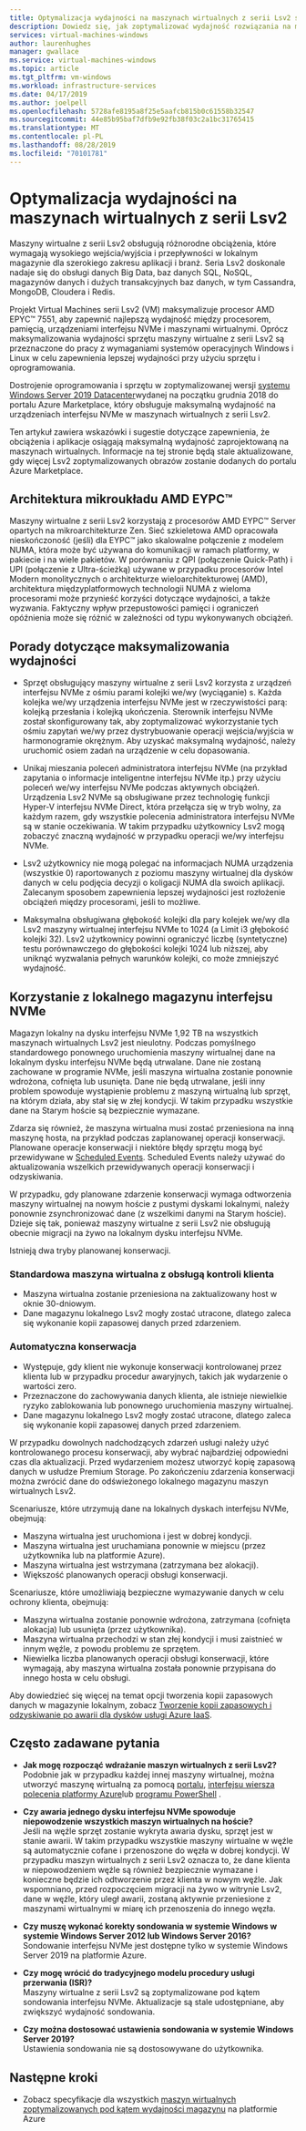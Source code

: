 ```yaml
---
title: Optymalizacja wydajności na maszynach wirtualnych z serii Lsv2 systemu Azure — magazyn | Microsoft Docs
description: Dowiedz się, jak zoptymalizować wydajność rozwiązania na maszynach wirtualnych z serii Lsv2.
services: virtual-machines-windows
author: laurenhughes
manager: gwallace
ms.service: virtual-machines-windows
ms.topic: article
ms.tgt_pltfrm: vm-windows
ms.workload: infrastructure-services
ms.date: 04/17/2019
ms.author: joelpell
ms.openlocfilehash: 5728afe8195a8f25e5aafcb815b0c61558b32547
ms.sourcegitcommit: 44e85b95baf7dfb9e92fb38f03c2a1bc31765415
ms.translationtype: MT
ms.contentlocale: pl-PL
ms.lasthandoff: 08/28/2019
ms.locfileid: "70101781"
---
```

# <a name="optimize-performance-on-the-lsv2-series-virtual-machines"></a>Optymalizacja wydajności na maszynach wirtualnych z serii Lsv2

Maszyny wirtualne z serii Lsv2 obsługują różnorodne obciążenia, które wymagają wysokiego wejścia/wyjścia i przepływności w lokalnym magazynie dla szerokiego zakresu aplikacji i branż.  Seria Lsv2 doskonale nadaje się do obsługi danych Big Data, baz danych SQL, NoSQL, magazynów danych i dużych transakcyjnych baz danych, w tym Cassandra, MongoDB, Cloudera i Redis.

Projekt Virtual Machines serii Lsv2 (VM) maksymalizuje procesor AMD EPYC™ 7551, aby zapewnić najlepszą wydajność między procesorem, pamięcią, urządzeniami interfejsu NVMe i maszynami wirtualnymi. Oprócz maksymalizowania wydajności sprzętu maszyny wirtualne z serii Lsv2 są przeznaczone do pracy z wymaganiami systemów operacyjnych Windows i Linux w celu zapewnienia lepszej wydajności przy użyciu sprzętu i oprogramowania.

Dostrojenie oprogramowania i sprzętu w zoptymalizowanej wersji [systemu Windows Server 2019 Datacenter](https://azuremarketplace.microsoft.com/marketplace/apps/microsoftwindowsserver.windowsserver?tab=Overview)wydanej na początku grudnia 2018 do portalu Azure Marketplace, który obsługuje maksymalną wydajność na urządzeniach interfejsu NVMe w maszynach wirtualnych z serii Lsv2.

Ten artykuł zawiera wskazówki i sugestie dotyczące zapewnienia, że obciążenia i aplikacje osiągają maksymalną wydajność zaprojektowaną na maszynach wirtualnych. Informacje na tej stronie będą stale aktualizowane, gdy więcej Lsv2 zoptymalizowanych obrazów zostanie dodanych do portalu Azure Marketplace.

## <a name="amd-eypc-chipset-architecture"></a>Architektura mikroukładu AMD EYPC™

Maszyny wirtualne z serii Lsv2 korzystają z procesorów AMD EYPC™ Server opartych na mikroarchitekturze Zen. Sieć szkieletowa AMD opracowała nieskończoność (jeśli) dla EYPC™ jako skalowalne połączenie z modelem NUMA, która może być używana do komunikacji w ramach platformy, w pakiecie i na wiele pakietów. W porównaniu z QPI (połączenie Quick-Path) i UPI (połączenie z Ultra-ścieżką) używane w przypadku procesorów Intel Modern monolitycznych o architekturze wieloarchitekturowej (AMD), architektura międzyplatformowych technologii NUMA z wieloma procesorami może przynieść korzyści dotyczące wydajności, a także wyzwania. Faktyczny wpływ przepustowości pamięci i ograniczeń opóźnienia może się różnić w zależności od typu wykonywanych obciążeń.

## <a name="tips-for-maximizing-performance"></a>Porady dotyczące maksymalizowania wydajności

* Sprzęt obsługujący maszyny wirtualne z serii Lsv2 korzysta z urządzeń interfejsu NVMe z ośmiu parami kolejki we/wy (wyciąganie) s. Każda kolejka we/wy urządzenia interfejsu NVMe jest w rzeczywistości parą: kolejką przesłania i kolejką ukończenia. Sterownik interfejsu NVMe został skonfigurowany tak, aby zoptymalizować wykorzystanie tych ośmiu zapytań we/wy przez dystrybuowanie operacji wejścia/wyjścia w harmonogramie okrężnym. Aby uzyskać maksymalną wydajność, należy uruchomić osiem zadań na urządzenie w celu dopasowania.

* Unikaj mieszania poleceń administratora interfejsu NVMe (na przykład zapytania o informacje inteligentne interfejsu NVMe itp.) przy użyciu poleceń we/wy interfejsu NVMe podczas aktywnych obciążeń. Urządzenia Lsv2 NVMe są obsługiwane przez technologię funkcji Hyper-V interfejsu NVMe Direct, która przełącza się w tryb wolny, za każdym razem, gdy wszystkie polecenia administratora interfejsu NVMe są w stanie oczekiwania. W takim przypadku użytkownicy Lsv2 mogą zobaczyć znaczną wydajność w przypadku operacji we/wy interfejsu NVMe.

* Lsv2 użytkownicy nie mogą polegać na informacjach NUMA urządzenia (wszystkie 0) raportowanych z poziomu maszyny wirtualnej dla dysków danych w celu podjęcia decyzji o koligacji NUMA dla swoich aplikacji. Zalecanym sposobem zapewnienia lepszej wydajności jest rozłożenie obciążeń między procesorami, jeśli to możliwe. 

* Maksymalna obsługiwana głębokość kolejki dla pary kolejek we/wy dla Lsv2 maszyny wirtualnej interfejsu NVMe to 1024 (a Limit i3 głębokość kolejki 32). Lsv2 użytkownicy powinni ograniczyć liczbę (syntetyczne) testu porównawczego do głębokości kolejki 1024 lub niższej, aby uniknąć wyzwalania pełnych warunków kolejki, co może zmniejszyć wydajność.

## <a name="utilizing-local-nvme-storage"></a>Korzystanie z lokalnego magazynu interfejsu NVMe

Magazyn lokalny na dysku interfejsu NVMe 1,92 TB na wszystkich maszynach wirtualnych Lsv2 jest nieulotny. Podczas pomyślnego standardowego ponownego uruchomienia maszyny wirtualnej dane na lokalnym dysku interfejsu NVMe będą utrwalane. Dane nie zostaną zachowane w programie NVMe, jeśli maszyna wirtualna zostanie ponownie wdrożona, cofnięta lub usunięta. Dane nie będą utrwalane, jeśli inny problem spowoduje wystąpienie problemu z maszyną wirtualną lub sprzęt, na którym działa, aby stał się w złej kondycji. W takim przypadku wszystkie dane na Starym hoście są bezpiecznie wymazane.

Zdarza się również, że maszyna wirtualna musi zostać przeniesiona na inną maszynę hosta, na przykład podczas zaplanowanej operacji konserwacji. Planowane operacje konserwacji i niektóre błędy sprzętu mogą być przewidywane w [Scheduled Events](scheduled-events.md). Scheduled Events należy używać do aktualizowania wszelkich przewidywanych operacji konserwacji i odzyskiwania.

W przypadku, gdy planowane zdarzenie konserwacji wymaga odtworzenia maszyny wirtualnej na nowym hoście z pustymi dyskami lokalnymi, należy ponownie zsynchronizować dane (z wszelkimi danymi na Starym hoście). Dzieje się tak, ponieważ maszyny wirtualne z serii Lsv2 nie obsługują obecnie migracji na żywo na lokalnym dysku interfejsu NVMe.

Istnieją dwa tryby planowanej konserwacji.

### <a name="standard-vm-customer-controlled-maintenance"></a>Standardowa maszyna wirtualna z obsługą kontroli klienta

- Maszyna wirtualna zostanie przeniesiona na zaktualizowany host w oknie 30-dniowym.
- Dane magazynu lokalnego Lsv2 mogły zostać utracone, dlatego zaleca się wykonanie kopii zapasowej danych przed zdarzeniem.

### <a name="automatic-maintenance"></a>Automatyczna konserwacja

- Występuje, gdy klient nie wykonuje konserwacji kontrolowanej przez klienta lub w przypadku procedur awaryjnych, takich jak wydarzenie o wartości zero.
- Przeznaczone do zachowywania danych klienta, ale istnieje niewielkie ryzyko zablokowania lub ponownego uruchomienia maszyny wirtualnej.
- Dane magazynu lokalnego Lsv2 mogły zostać utracone, dlatego zaleca się wykonanie kopii zapasowej danych przed zdarzeniem.

W przypadku dowolnych nadchodzących zdarzeń usługi należy użyć kontrolowanego procesu konserwacji, aby wybrać najbardziej odpowiedni czas dla aktualizacji. Przed wydarzeniem możesz utworzyć kopię zapasową danych w usłudze Premium Storage. Po zakończeniu zdarzenia konserwacji można zwrócić dane do odświeżonego lokalnego magazynu maszyn wirtualnych Lsv2.

Scenariusze, które utrzymują dane na lokalnych dyskach interfejsu NVMe, obejmują:

- Maszyna wirtualna jest uruchomiona i jest w dobrej kondycji.
- Maszyna wirtualna jest uruchamiana ponownie w miejscu (przez użytkownika lub na platformie Azure).
- Maszyna wirtualna jest wstrzymana (zatrzymana bez alokacji).
- Większość planowanych operacji obsługi konserwacji.

Scenariusze, które umożliwiają bezpieczne wymazywanie danych w celu ochrony klienta, obejmują:

- Maszyna wirtualna zostanie ponownie wdrożona, zatrzymana (cofnięta alokacja) lub usunięta (przez użytkownika).
- Maszyna wirtualna przechodzi w stan złej kondycji i musi zaistnieć w innym węźle, z powodu problemu ze sprzętem.
- Niewielka liczba planowanych operacji obsługi konserwacji, które wymagają, aby maszyna wirtualna została ponownie przypisana do innego hosta w celu obsługi.

Aby dowiedzieć się więcej na temat opcji tworzenia kopii zapasowych danych w magazynie lokalnym, zobacz [Tworzenie kopii zapasowych i odzyskiwanie po awarii dla dysków usługi Azure IaaS](backup-and-disaster-recovery-for-azure-iaas-disks.md).

## <a name="frequently-asked-questions"></a>Często zadawane pytania

* **Jak mogę rozpocząć wdrażanie maszyn wirtualnych z serii Lsv2?**  
   Podobnie jak w przypadku każdej innej maszyny wirtualnej, można utworzyć maszynę wirtualną za pomocą [portalu](quick-create-portal.md), [interfejsu wiersza polecenia platformy Azure](quick-create-cli.md)lub [programu PowerShell](quick-create-powershell.md) .

* **Czy awaria jednego dysku interfejsu NVMe spowoduje niepowodzenie wszystkich maszyn wirtualnych na hoście?**  
   Jeśli na węźle sprzęt zostanie wykryta awaria dysku, sprzęt jest w stanie awarii. W takim przypadku wszystkie maszyny wirtualne w węźle są automatycznie cofane i przenoszone do węzła w dobrej kondycji. W przypadku maszyn wirtualnych z serii Lsv2 oznacza to, że dane klienta w niepowodzeniem węźle są również bezpiecznie wymazane i konieczne będzie ich odtworzenie przez klienta w nowym węźle. Jak wspomniano, przed rozpoczęciem migracji na żywo w witrynie Lsv2, dane w węźle, który uległ awarii, zostaną aktywnie przeniesione z maszynami wirtualnymi w miarę ich przenoszenia do innego węzła.

* **Czy muszę wykonać korekty sondowania w systemie Windows w systemie Windows Server 2012 lub Windows Server 2016?**  
   Sondowanie interfejsu NVMe jest dostępne tylko w systemie Windows Server 2019 na platformie Azure.  

* **Czy mogę wrócić do tradycyjnego modelu procedury usługi przerwania (ISR)?**  
   Maszyny wirtualne z serii Lsv2 są zoptymalizowane pod kątem sondowania interfejsu NVMe. Aktualizacje są stale udostępniane, aby zwiększyć wydajność sondowania.

* **Czy można dostosować ustawienia sondowania w systemie Windows Server 2019?**  
   Ustawienia sondowania nie są dostosowywane do użytkownika.
   
## <a name="next-steps"></a>Następne kroki

* Zobacz specyfikacje dla wszystkich [maszyn wirtualnych zoptymalizowanych pod kątem wydajności magazynu](sizes-storage.md) na platformie Azure
